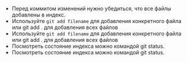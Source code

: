 * Перед коммитом изменений нужно убедиться, что все файлы
добавлены в индекс.
* Используйте `git add filename` для добавления конкретного
файла или git add . для добавления всех файлов
* Используйте `git add filename` для добавления конкретного
файла или git add . для добавления всех файлов
* Посмотреть состояние индекса можно командой git status.
* Посмотреть состояние индекса можно командой git status.
